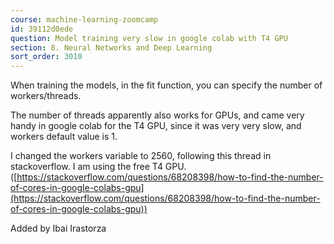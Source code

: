 ```yaml
---
course: machine-learning-zoomcamp
id: 39112d0ede
question: Model training very slow in google colab with T4 GPU
section: 8. Neural Networks and Deep Learning
sort_order: 3010
---
```


When training the models, in the fit function, you can specify the number of workers/threads.

The number of threads apparently also works for GPUs, and came very handy in google colab for the T4 GPU, since it was very very slow, and workers default value is 1.

I changed the workers variable to 2560, following this thread in stackoverflow. I am using the free T4 GPU.  ([https://stackoverflow.com/questions/68208398/how-to-find-the-number-of-cores-in-google-colabs-gpu](https://stackoverflow.com/questions/68208398/how-to-find-the-number-of-cores-in-google-colabs-gpu))

Added by Ibai Irastorza

